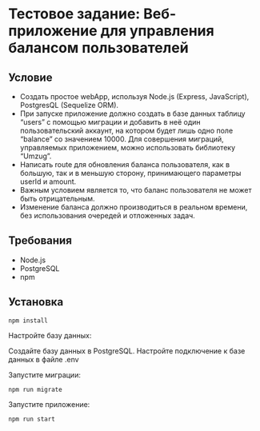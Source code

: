 # Тестовое задание: Веб-приложение для управления балансом пользователей

## Условие

* Создать простое webApp, используя Node.js (Express, JavaScript), PostgresQL (Sequelize ORM).
* При запуске приложение должно создать в базе данных таблицу “users” с помощью миграции и добавить в неё один пользовательский аккаунт, на котором будет лишь одно поле “balance” со значением 10000. Для совершения миграций, управляемых приложением, можно использовать библиотеку “Umzug”.
* Написать route для обновления баланса пользователя, как в большую, так и в меньшую сторону, принимающего параметры userId и amount.
* Важным условием является то, что баланс пользователя не может быть отрицательным.
* Изменение баланса должно производиться в реальном времени, без использования очередей и отложенных задач.

## Требования

- Node.js
- PostgreSQL
- npm

## Установка
```
npm install
```
Настройте базу данных:

Создайте базу данных в PostgreSQL.
Настройте подключение к базе данных в файле .env

Запустите миграции:
```
npm run migrate
```

Запустите приложение:

```
npm run start
```
